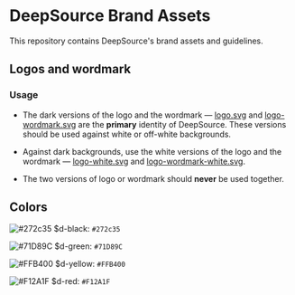 # DeepSource Brand Assets

This repository contains DeepSource's brand assets and guidelines.

## Logos and wordmark

### Usage

* The dark versions of the logo and the wordmark &mdash; [logo.svg](logo.svg) and [logo-wordmark.svg](logo-wordmark.svg) are the **primary** identity of DeepSource. These versions should be used against white or off-white backgrounds.

* Against dark backgrounds, use the white versions of the logo and the wordmark &mdash; [logo-white.svg](logo-white.svg) and [logo-wordmark-white.svg](logo-wordmark-white.svg).

* The two versions of logo or wordmark should **never** be used together.

## Colors

![#272c35](https://placehold.it/14/272c35/000000?text=+) $d-black: `#272c35`

![#71D89C](https://placehold.it/14/71D89C/000000?text=+) $d-green: `#71D89C`

![#FFB400](https://placehold.it/14/FFB400/000000?text=+) $d-yellow: `#FFB400`

![#F12A1F](https://placehold.it/14/F12A1F/000000?text=+) $d-red: `#F12A1F`
